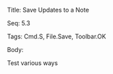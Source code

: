 Title:  Save Updates to a Note

Seq:    5.3

Tags:   Cmd.S, File.Save, Toolbar.OK

Body:   
 
Test various ways


